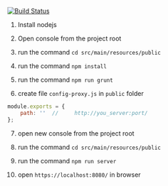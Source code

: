 [![Build Status](https://semaphoreci.com/api/v1/lexecon/rp_service-ui/branches/develop/badge.svg)](http://reportportal.io/service-ui/index.html)

1. Install nodejs

2. Open console from the project root

3. run the command `cd src/main/resources/public`

4. run the command `npm install`

5. run the command `npm run grunt`

6. create file `config-proxy.js` in `public` folder

```javascript
module.exports = {
    path: ''  //     http://you_server:port/
};
```

7. open new console from the project root

8. run the command `cd src/main/resources/public`

9. run the command `npm run server`

10. open `https://localhost:8080/` in browser
